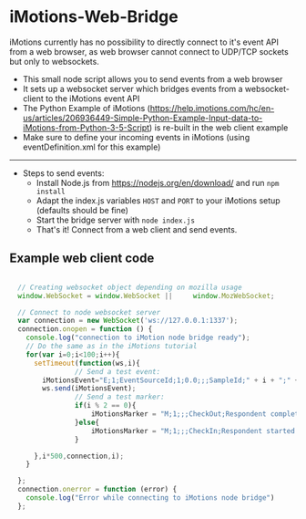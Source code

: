 # iMotions-Web-Bridge

iMotions currently has no possibility to directly connect to it's event API from a web browser, as web browser cannot connect to UDP/TCP sockets but only to websockets.

- This small node script allows you to send events from a web browser
- It sets up a websocket server which bridges events from a websocket-client to the iMotions event API
- The Python Example of iMotions (https://help.imotions.com/hc/en-us/articles/206936449-Simple-Python-Example-Input-data-to-iMotions-from-Python-3-5-Script) is re-built in the web client example
- Make sure to define your incoming events in iMotions (using eventDefinition.xml for this example)


---

- Steps to send events:
	- Install Node.js from https://nodejs.org/en/download/ and run `npm install`
	- Adapt the index.js variables `HOST` and `PORT` to your iMotions setup (defaults should be fine)
	- Start the bridge server with `node index.js`
	- That's it! Connect from a web client and send events.

## Example web client code

```javascript

  // Creating websocket object depending on mozilla usage
  window.WebSocket = window.WebSocket || 	 window.MozWebSocket;

  // Connect to node websocket server
  var connection = new WebSocket('ws://127.0.0.1:1337');
  connection.onopen = function () {
    console.log("connection to iMotion node bridge ready");
    // Do the same as in the iMotions tutorial
    for(var i=0;i<100;i++){
      setTimeout(function(ws,i){
				// Send a test event:
        iMotionsEvent="E;1;EventSourceId;1;0.0;;;SampleId;" + i + ";" + i/10 + "\r\n"
        ws.send(iMotionsEvent);
				// Send a test marker:
				if(i % 2 == 0){
					iMotionsMarker = "M;1;;;CheckOut;Respondent completed the check out task\r\n";
				}else{
					iMotionsMarker = "M;1;;;CheckIn;Respondent started check in task\r\n";
				}

      },i*500,connection,i);
    }

  };
  connection.onerror = function (error) {
    console.log("Error while connecting to iMotions node bridge")
  };

```

